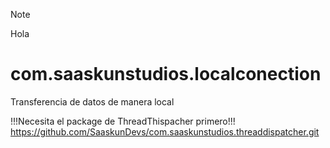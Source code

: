>[!NOTE]
>Hola

# com.saaskunstudios.localconection
 Transferencia de datos de manera local

!!!Necesita el package de ThreadThispacher primero!!!
https://github.com/SaaskunDevs/com.saaskunstudios.threaddispatcher.git

